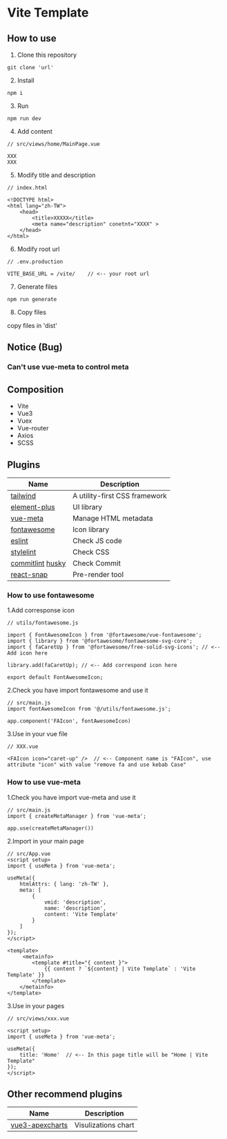 # Vite Template

## How to use

1. Clone this repository

```
git clone 'url'
```

2. Install

```
npm i
```

3. Run

```
npm run dev
```

4. Add content

```
// src/views/home/MainPage.vue

XXX
XXX
```

5. Modify title and description

```
// index.html

<!DOCTYPE html>
<html lang="zh-TW">
    <head>
        <title>XXXXX</title>
        <meta name="description" conetnt="XXXX" >
    </head>
</html>
```

6. Modify root url

```
// .env.production

VITE_BASE_URL = /vite/    // <-- your root url

```

7. Generate files

```
npm run generate
```

8. Copy files

copy files in 'dist'

## Notice (Bug)

### Can't use vue-meta to control meta

## Composition

-   Vite
-   Vue3
-   Vuex
-   Vue-router
-   Axios
-   SCSS

## Plugins

| Name                 | Description                   |
| -------------------- | ----------------------------- |
| [tailwind]           | A utility-first CSS framework |
| [element-plus]       | UI library                    |
| [vue-meta]           | Manage HTML metadata          |
| [fontawesome]        | Icon library                  |
| [eslint]             | Check JS code                 |
| [stylelint]          | Check CSS                     |
| [commitlint] [husky] | Check Commit                  |
| [react-snap]         | Pre-render tool               |

[tailwind]: https://github.com/tailwindlabs/tailwindcss
[element-plus]: https://github.com/element-plus/element-plus
[vue-meta]: https://github.com/nuxt/vue-meta
[fontawesome]: https://github.com/FortAwesome
[eslint]: https://github.com/eslint/eslint
[stylelint]: https://github.com/stylelint/stylelint
[commitlint]: https://github.com/conventional-changelog/commitlint
[husky]: https://github.com/typicode/husky
[react-snap]: https://github.com/stereobooster/react-snap

### How to use fontawesome

1.Add corresponse icon

```
// utils/fontawesome.js

import { FontAwesomeIcon } from '@fortawesome/vue-fontawesome';
import { library } from '@fortawesome/fontawesome-svg-core';
import { faCaretUp } from '@fortawesome/free-solid-svg-icons'; // <-- Add icon here

library.add(faCaretUp); // <-- Add correspond icon here

export default FontAwesomeIcon;
```

2.Check you have import fontawesome and use it

```
// src/main.js
import fontAwesomeIcon from '@/utils/fontawesome.js';

app.component('FAIcon', fontAwesomeIcon)
```

3.Use in your vue file

```
// XXX.vue

<FAIcon icon="caret-up" />  // <-- Component name is "FAIcon", use attribute "icon" with value "remove fa and use kebab Case"
```

### How to use vue-meta

1.Check you have import vue-meta and use it

```
// src/main.js
import { createMetaManager } from 'vue-meta';

app.use(createMetaManager())
```

2.Import in your main page

```
// src/App.vue
<script setup>
import { useMeta } from 'vue-meta';

useMeta({
    htmlAttrs: { lang: 'zh-TW' },
    meta: [
        {
            vmid: 'description',
            name: 'description',
            content: 'Vite Template'
        }
    ]
});
</script>

<template>
     <metainfo>
        <template #title="{ content }">
            {{ content ? `${content} | Vite Template` : 'Vite Template' }}
        </template>
    </metainfo>
</template>
```

3.Use in your pages

```
// src/views/xxx.vue

<script setup>
import { useMeta } from 'vue-meta';

useMeta({
    title: 'Home'  // <-- In this page title will be "Home | Vite Template"
});
</script>

```

## Other recommend plugins

| Name              | Description         |
| ----------------- | ------------------- |
| [vue3-apexcharts] | Visulizations chart |

[vue3-apexcharts]: https://github.com/apexcharts/vue3-apexcharts
